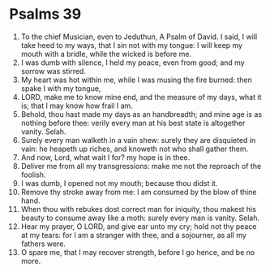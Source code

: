 ﻿# Psalms 39
1. To the chief Musician, even to Jeduthun, A Psalm of David. I said, I will take heed to my ways, that I sin not with my tongue: I will keep my mouth with a bridle, while the wicked is before me. 
2. I was dumb with silence, I held my peace, even from good; and my sorrow was stirred. 
3. My heart was hot within me, while I was musing the fire burned: then spake I with my tongue, 
4. LORD, make me to know mine end, and the measure of my days, what it is; that I may know how frail I am. 
5. Behold, thou hast made my days as an handbreadth; and mine age is as nothing before thee: verily every man at his best state is altogether vanity. Selah. 
6. Surely every man walketh in a vain shew: surely they are disquieted in vain: he heapeth up riches, and knoweth not who shall gather them. 
7. And now, Lord, what wait I for? my hope is in thee. 
8. Deliver me from all my transgressions: make me not the reproach of the foolish. 
9. I was dumb, I opened not my mouth; because thou didst it. 
10. Remove thy stroke away from me: I am consumed by the blow of thine hand. 
11. When thou with rebukes dost correct man for iniquity, thou makest his beauty to consume away like a moth: surely every man is vanity. Selah. 
12. Hear my prayer, O LORD, and give ear unto my cry; hold not thy peace at my tears: for I am a stranger with thee, and a sojourner, as all my fathers were. 
13. O spare me, that I may recover strength, before I go hence, and be no more. 
